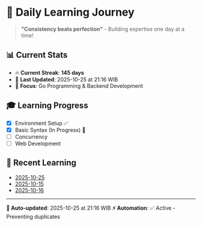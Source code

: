 # 🚀 Daily Learning Journey

> **"Consistency beats perfection"** - Building expertise one day at a time!

## 📊 Current Stats
- 🔥 **Current Streak**: **145 days**
- 📅 **Last Updated**: 2025-10-25 at 21:16 WIB
- 🎯 **Focus**: Go Programming & Backend Development

## 🎓 Learning Progress
- [x] Environment Setup ✅
- [x] Basic Syntax (In Progress) 🔄
- [ ] Concurrency
- [ ] Web Development

## 📖 Recent Learning
- [2025-10-25](learning-log/.md)
- [2025-10-15](learning-log/.md)
- [2025-10-16](learning-log/.md)

---
**🤖 Auto-updated**: 2025-10-25 at 21:16 WIB
**⚡ Automation**: ✅ Active - Preventing duplicates
